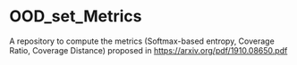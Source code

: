 # OOD_set_Metrics
A repository to compute the metrics (Softmax-based entropy, Coverage Ratio, Coverage Distance) proposed in https://arxiv.org/pdf/1910.08650.pdf
